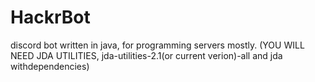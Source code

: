 # HackrBot
discord bot written in java, for programming servers mostly.
(YOU WILL NEED JDA UTILITIES, jda-utilities-2.1(or current verion)-all and jda withdependencies)
